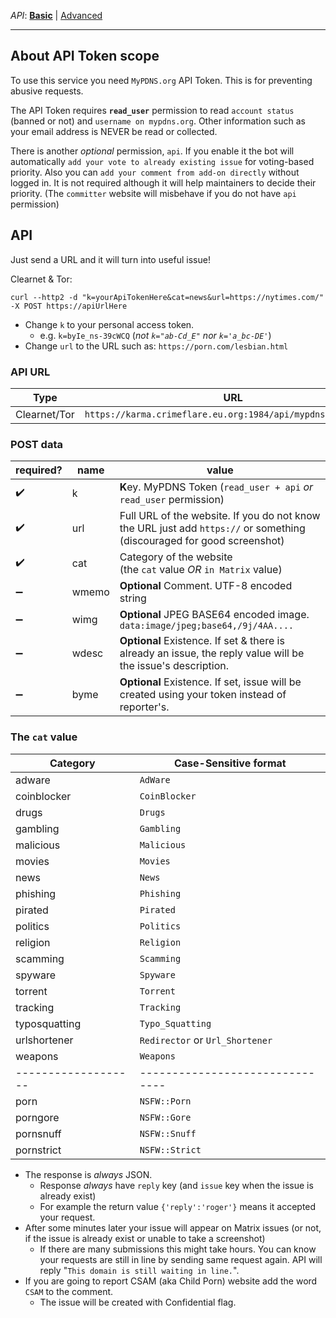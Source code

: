 _API_:    [**Basic**](guide_api.md) | [Advanced](guide_apiadv.md)

----


## About API Token scope

To use this service you need `MyPDNS.org` API Token. This is for preventing
abusive requests.

The API Token requires **`read_user`** permission to read `account status`
(banned or not) and  `username on mypdns.org`. Other information such as
your email address is NEVER be read or collected.

There is another _optional_ permission, `api`. If you enable it the bot
will automatically `add your vote to already existing issue` for
voting-based priority. Also you can `add your comment from add-on directly` without logged in. It is not required although it will help
maintainers to decide their priority.
(The `committer` website will misbehave if you do not have `api` permission)


## API

Just send a URL and it will turn into useful issue!

Clearnet & Tor:

```
curl --http2 -d "k=yourApiTokenHere&cat=news&url=https://nytimes.com/" -X POST https://apiUrlHere
```


- Change `k` to your personal access token.
  - e.g. `k=byIe_ns-39cWCQ` (_not `k="ab-Cd_E"` nor `k='a_bc-DE'`_)
- Change `url` to the URL such as: `https://porn.com/lesbian.html`


### API URL

| Type     | URL                                                                                       |
| -------- | ----------------------------------------------------------------------------------------- |
| Clearnet/Tor | `https://karma.crimeflare.eu.org:1984/api/mypdns/reporting/`                                        |


### POST data

| required?          | name  | value                                                                                                        |
| ------------------ | ----- | ------------------------------------------------------------------------------------------------------------ |
| :heavy_check_mark: | k     | **K**ey. MyPDNS Token (`read_user + api` _or_ `read_user` permission)                                                                                          |
| :heavy_check_mark: | url   | Full URL of the website. If you do not know the URL just add `https://` or something (discouraged for good screenshot)                                                                                     |
| :heavy_check_mark: | cat   | Category of the website<br>(the `cat` value _OR_ `in Matrix` value) |
| :heavy_minus_sign: | wmemo | **Optional** Comment. UTF-8 encoded string                                                               |
| :heavy_minus_sign: | wimg | **Optional** JPEG BASE64 encoded image. `data:image/jpeg;base64,/9j/4AA....`                                                   | 
| :heavy_minus_sign: | wdesc | **Optional** Existence. If set & there is already an issue, the reply value will be the issue's description. |
| :heavy_minus_sign: | byme | **Optional** Existence. If set, issue will be created using your token instead of reporter's. |


### The `cat` value

| Category            | Case-Sensitive format           |
| ------------------- | ------------------------------- |
| adware              | `AdWare`                        |
| coinblocker         | `CoinBlocker`                   |
| drugs               | `Drugs`                         |
| gambling            | `Gambling`                      |
| malicious           | `Malicious`                     |
| movies              | `Movies`                        |
| news                | `News`                          |
| phishing            | `Phishing`                      |
| pirated            | `Pirated`                      |
| politics            | `Politics`                      |
| religion            | `Religion`                      |
| scamming            | `Scamming`                      |
| spyware             | `Spyware`                       |
| torrent             | `Torrent`                       |
| tracking            | `Tracking`                      |
| typosquatting       | `Typo_Squatting`                |
| urlshortener        | `Redirector` or `Url_Shortener` |
| weapons             | `Weapons`                       |
| ------------------- | ------------------------------- |
| porn                | `NSFW::Porn`                    |
| porngore            | `NSFW::Gore`                    |
| pornsnuff           | `NSFW::Snuff`                   |
| pornstrict          | `NSFW::Strict`                  |


- The response is _always_ JSON.
  - Response _always_ have `reply` key (and `issue` key when the issue is already exist)
  - For example the return value `{'reply':'roger'}` means it accepted your request.
- After some minutes later your issue will appear on Matrix issues (or 
  not, if the issue is already exist or unable to take a screenshot)
  - If there are many submissions this might take hours. You can know 
    your requests are still in line by sending same request again. API
    will reply "`This domain is still waiting in line.`".
- If you are going to report CSAM (aka Child Porn) website add the word 
  `CSAM` to the comment.
  - The issue will be created with Confidential flag.
